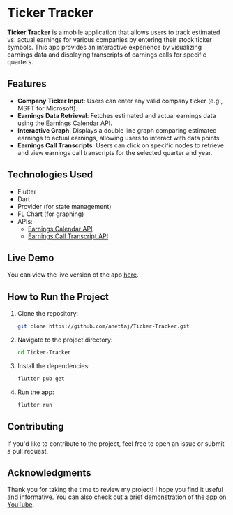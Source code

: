 
# Ticker Tracker

**Ticker Tracker** is a mobile application that allows users to track estimated vs. actual earnings for various companies by entering their stock ticker symbols. This app provides an interactive experience by visualizing earnings data and displaying transcripts of earnings calls for specific quarters.

## Features

- **Company Ticker Input**: Users can enter any valid company ticker (e.g., MSFT for Microsoft).
- **Earnings Data Retrieval**: Fetches estimated and actual earnings data using the Earnings Calendar API.
- **Interactive Graph**: Displays a double line graph comparing estimated earnings to actual earnings, allowing users to interact with data points.
- **Earnings Call Transcripts**: Users can click on specific nodes to retrieve and view earnings call transcripts for the selected quarter and year.

## Technologies Used

- Flutter
- Dart
- Provider (for state management)
- FL Chart (for graphing)
- APIs:
  - [Earnings Calendar API](https://api-ninjas.com/api/earningscalendar)
  - [Earnings Call Transcript API](https://api-ninjas.com/api/earningscalltranscript)

## Live Demo

You can view the live version of the app [here](https://anettaj.in/Ticker-Tracker/).

## How to Run the Project

1. Clone the repository:
   ```bash
   git clone https://github.com/anettaj/Ticker-Tracker.git
   ```
2. Navigate to the project directory:
   ```bash
   cd Ticker-Tracker
   ```
3. Install the dependencies:
   ```bash
   flutter pub get
   ```
4. Run the app:
   ```bash
   flutter run
   ```

## Contributing

If you'd like to contribute to the project, feel free to open an issue or submit a pull request.

## Acknowledgments

Thank you for taking the time to review my project! I hope you find it useful and informative. You can also check out a brief demonstration of the app on [YouTube](https://youtube.com/shorts/3VZKtRWOUU8).
```
